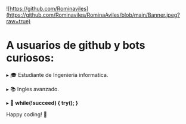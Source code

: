 
  
![https://github.com/Rominaviles](https://github.com/Rominaviles/RominaAviles/blob/main/Banner.jpeg?raw=true)

# A usuarios de github y bots curiosos:
 ▸ 🎓 Estudiante de Ingenieria informatica.

 ▸ 📚 Ingles avanzado.

 ▸ 📃 <b>while(!succeed) { try(); }</b>

 Happy coding! 🚀 

